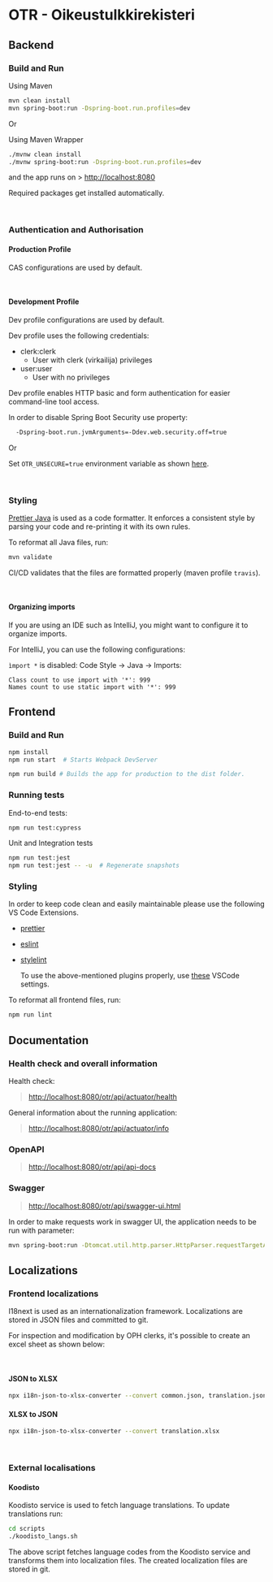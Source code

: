 # OTR - Oikeustulkkirekisteri

## Backend

### Build and Run

Using Maven

```sh
mvn clean install
mvn spring-boot:run -Dspring-boot.run.profiles=dev
```

Or

Using Maven Wrapper

```sh
./mvnw clean install
./mvnw spring-boot:run -Dspring-boot.run.profiles=dev
```

and the app runs on > <http://localhost:8080>

Required packages get installed automatically.

&nbsp;

### Authentication and Authorisation

#### Production Profile

CAS configurations are used by default.

&nbsp;

#### Development Profile

Dev profile configurations are used by default.

Dev profile uses the following credentials:

- clerk:clerk
  - User with clerk (virkailija) privileges
- user:user
  - User with no privileges

Dev profile enables HTTP basic and form authentication for easier command-line tool access.

In order to disable Spring Boot Security use property:

```sh
  -Dspring-boot.run.jvmArguments=-Ddev.web.security.off=true
```

Or

Set `OTR_UNSECURE=true` environment variable as shown [here](#development).

&nbsp;

### Styling

[Prettier Java](https://github.com/HubSpot/prettier-maven-plugin) is used as a code formatter.  It enforces a consistent style by parsing your code and re-printing it with its own rules.

To reformat all Java files, run:

```sh
mvn validate
```

CI/CD validates that the files are formatted properly (maven profile `travis`).

&nbsp;

#### Organizing imports

If you are using an IDE such as IntelliJ, you might want to configure it to organize imports.

For IntelliJ, you can use the following configurations:

`ìmport *` is disabled:
Code Style -> Java -> Imports:

```text
Class count to use import with '*': 999
Names count to use static import with '*': 999
```

## Frontend

### Build and Run

```sh
npm install
npm run start  # Starts Webpack DevServer
```

```sh
npm run build # Builds the app for production to the dist folder.
```

### Running tests

End-to-end tests:

```sh
npm run test:cypress
```

Unit and Integration tests

```sh
npm run test:jest
npm run test:jest -- -u  # Regenerate snapshots
```

### Styling

In order to keep code clean and easily maintainable please use the following VS Code Extensions.

- [prettier]
- [eslint]
- [stylelint]

  To use the above-mentioned plugins properly, use [these](https://wiki.eduuni.fi/display/OPHPALV/Yhteiset+VSCode+asetukset) VSCode settings.

To reformat all frontend files, run:

```sh
npm run lint
```

## Documentation

### Health check and overall information

Health check:

> <http://localhost:8080/otr/api/actuator/health>

General information about the running application:

> <http://localhost:8080/otr/api/actuator/info>

### OpenAPI

> <http://localhost:8080/otr/api/api-docs>

### Swagger

> <http://localhost:8080/otr/api/swagger-ui.html>

In order to make requests work in swagger UI, the application needs to be run with parameter:

```sh
mvn spring-boot:run -Dtomcat.util.http.parser.HttpParser.requestTargetAllow=|{}
```

## Localizations

### Frontend localizations

I18next is used as an internationalization framework. Localizations are stored in JSON files and committed to git.

For inspection and modification by OPH clerks, it's possible to create an excel sheet as shown below:

&nbsp;

#### JSON to XLSX

```sh
npx i18n-json-to-xlsx-converter --convert common.json, translation.json
```

#### XLSX to JSON

```sh
npx i18n-json-to-xlsx-converter --convert translation.xlsx
```

&nbsp;

### External localisations

#### Koodisto

Koodisto service is used to fetch language translations. To update translations run:

```sh
cd scripts
./koodisto_langs.sh
```

The above script fetches language codes from the Koodisto service and transforms them into localization files. The created localization files are stored in git.

[prettier]: https://marketplace.visualstudio.com/items?itemName=esbenp.prettier-vscode
[eslint]: https://marketplace.visualstudio.com/items?itemName=dbaeumer.vscode-eslint
[stylelint]: https://marketplace.visualstudio.com/items?itemName=stylelint.vscode-stylelint
